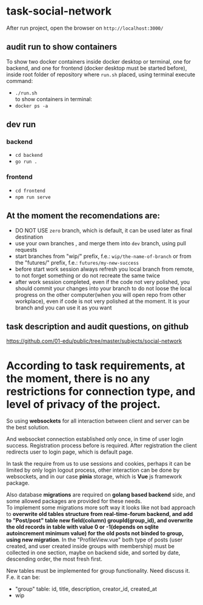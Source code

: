 # task-social-network

After run project, open the browser on `http://localhost:3000/`  

## audit run to show containers  

To show two docker containers inside docker desktop or terminal, one for backend, and one for frontend (docker desktop must be started before), inside root folder of repository where `run.sh` placed, using terminal execute command:
- `./run.sh`  
to show containers in terminal:  
- `docker ps -a`  

## dev run  

### backend  

- `cd backend`
- `go run .`

### frontend  

- `cd frontend`
- `npm run serve`

## At the moment the recomendations are:  

- DO NOT USE `zero` branch, which is default, it can be used later as final destination  
- use your own branches , and merge them into `dev` branch, using pull requests  
- start branches from "wip/" prefix, f.e.: `wip/the-name-of-branch` or from the "futures/" prefix, f.e.: `futures/my-new-success`  
- before start work session always refresh you local branch from remote, to not forget something or do not recreate the same twice  
- after work session completed, even if the code not very polished, you should commit your changes into your branch to do not loose the local progress on the other computer(when you will open repo from other workplace), even if code is not very polished at the moment. It is your branch and you can use it as you want  

## task description and audit questions, on github  

https://github.com/01-edu/public/tree/master/subjects/social-network  

# According to task requirements, at the moment, there is no any restrictions for connection type, and level of privacy of the project.  

So using **websockets** for all interaction between client and server can be the best solution.

And websocket connection established only once, in time of user login success. Registration process before is required. After registration the client redirects user to login page, which is default page.

In task the require from us to use sessions and cookies, perhaps it can be limited by only login logout process, other interaction can be done by websockets, and in our case **pinia** storage, which is **Vue** js framework package.

Also database **migrations** are required on **golang based backend** side, and some allowed packages are provided for these needs.  
To implement some migrations more soft way it looks like not bad approach to **overwrite old tables structure from real-time-forum backend, and add to "Post/post" table new field(column) groupId(group_id), and overwrite the old records in table with value 0 or -1(depends on sqlite autoincrement minimum value) for the old posts not binded to group, using new migration**.
In the "ProfileView.vue" both type of posts (user created, and user created inside groups with membership) must be collected in one section, maybe on backend side, and sorted by date, descending order, the most fresh first.

New tables must be implemented for group functionality. Need discuss it.
F.e. it can be:
- "group" table: id, title, description, creator_id, created_at
- wip
